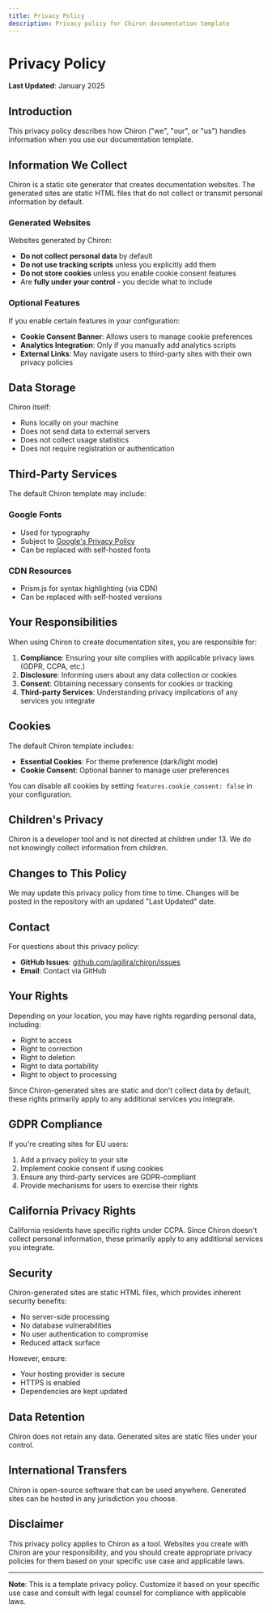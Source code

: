 ```yaml
---
title: Privacy Policy
description: Privacy policy for Chiron documentation template
---
```


# Privacy Policy

**Last Updated**: January 2025

## Introduction

This privacy policy describes how Chiron ("we", "our", or "us") handles information when you use our documentation template.

## Information We Collect

Chiron is a static site generator that creates documentation websites. The generated sites are static HTML files that do not collect or transmit personal information by default.

### Generated Websites

Websites generated by Chiron:

- **Do not collect personal data** by default
- **Do not use tracking scripts** unless you explicitly add them
- **Do not store cookies** unless you enable cookie consent features
- Are **fully under your control** - you decide what to include

### Optional Features

If you enable certain features in your configuration:

- **Cookie Consent Banner**: Allows users to manage cookie preferences
- **Analytics Integration**: Only if you manually add analytics scripts
- **External Links**: May navigate users to third-party sites with their own privacy policies

## Data Storage

Chiron itself:

- Runs locally on your machine
- Does not send data to external servers
- Does not collect usage statistics
- Does not require registration or authentication

## Third-Party Services

The default Chiron template may include:

### Google Fonts

- Used for typography
- Subject to [Google's Privacy Policy](https://policies.google.com/privacy)
- Can be replaced with self-hosted fonts

### CDN Resources

- Prism.js for syntax highlighting (via CDN)
- Can be replaced with self-hosted versions

## Your Responsibilities

When using Chiron to create documentation sites, you are responsible for:

1. **Compliance**: Ensuring your site complies with applicable privacy laws (GDPR, CCPA, etc.)
2. **Disclosure**: Informing users about any data collection or cookies
3. **Consent**: Obtaining necessary consents for cookies or tracking
4. **Third-party Services**: Understanding privacy implications of any services you integrate

## Cookies

The default Chiron template includes:

- **Essential Cookies**: For theme preference (dark/light mode)
- **Cookie Consent**: Optional banner to manage user preferences

You can disable all cookies by setting `features.cookie_consent: false` in your configuration.

## Children's Privacy

Chiron is a developer tool and is not directed at children under 13. We do not knowingly collect information from children.

## Changes to This Policy

We may update this privacy policy from time to time. Changes will be posted in the repository with an updated "Last Updated" date.

## Contact

For questions about this privacy policy:

- **GitHub Issues**: [github.com/agilira/chiron/issues](https://github.com/agilira/chiron/issues)
- **Email**: Contact via GitHub

## Your Rights

Depending on your location, you may have rights regarding personal data, including:

- Right to access
- Right to correction
- Right to deletion
- Right to data portability
- Right to object to processing

Since Chiron-generated sites are static and don't collect data by default, these rights primarily apply to any additional services you integrate.

## GDPR Compliance

If you're creating sites for EU users:

1. Add a privacy policy to your site
2. Implement cookie consent if using cookies
3. Ensure any third-party services are GDPR-compliant
4. Provide mechanisms for users to exercise their rights

## California Privacy Rights

California residents have specific rights under CCPA. Since Chiron doesn't collect personal information, these primarily apply to any additional services you integrate.

## Security

Chiron-generated sites are static HTML files, which provides inherent security benefits:

- No server-side processing
- No database vulnerabilities
- No user authentication to compromise
- Reduced attack surface

However, ensure:

- Your hosting provider is secure
- HTTPS is enabled
- Dependencies are kept updated

## Data Retention

Chiron does not retain any data. Generated sites are static files under your control.

## International Transfers

Chiron is open-source software that can be used anywhere. Generated sites can be hosted in any jurisdiction you choose.

## Disclaimer

This privacy policy applies to Chiron as a tool. Websites you create with Chiron are your responsibility, and you should create appropriate privacy policies for them based on your specific use case and applicable laws.

---

**Note**: This is a template privacy policy. Customize it based on your specific use case and consult with legal counsel for compliance with applicable laws.
